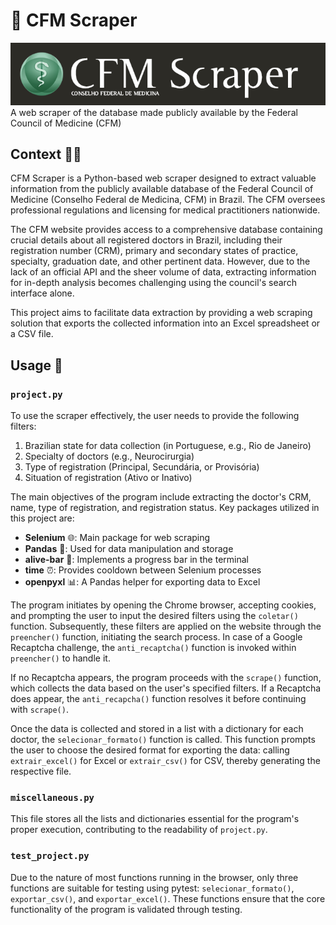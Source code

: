 # 🤖 CFM Scraper
<img src="img/cfm_scraper.png" alt="CFM Logo" width="600"/>
A web scraper of the database made publicly available by the Federal Council of Medicine (CFM)

## Context 🕵️‍♂️
CFM Scraper is a Python-based web scraper designed to extract valuable information from the publicly available database of the Federal Council of Medicine (Conselho Federal de Medicina, CFM) in Brazil. The CFM oversees professional regulations and licensing for medical practitioners nationwide.

The CFM website provides access to a comprehensive database containing crucial details about all registered doctors in Brazil, including their registration number (CRM), primary and secondary states of practice, specialty, graduation date, and other pertinent data. However, due to the lack of an official API and the sheer volume of data, extracting information for in-depth analysis becomes challenging using the council's search interface alone.

This project aims to facilitate data extraction by providing a web scraping solution that exports the collected information into an Excel spreadsheet or a CSV file.

## Usage 🚀
### `project.py`

To use the scraper effectively, the user needs to provide the following filters:
1. Brazilian state for data collection (in Portuguese, e.g., Rio de Janeiro)
2. Specialty of doctors (e.g., Neurocirurgia)
3. Type of registration (Principal, Secundária, or Provisória)
4. Situation of registration (Ativo or Inativo)

The main objectives of the program include extracting the doctor's CRM, name, type of registration, and registration status. Key packages utilized in this project are:
- **Selenium** 🌐: Main package for web scraping
- **Pandas** 🐼: Used for data manipulation and storage
- **alive-bar** 🔄: Implements a progress bar in the terminal
- **time** ⏰: Provides cooldown between Selenium processes
- **openpyxl** 📊: A Pandas helper for exporting data to Excel

The program initiates by opening the Chrome browser, accepting cookies, and prompting the user to input the desired filters using the `coletar()` function. Subsequently, these filters are applied on the website through the `preencher()` function, initiating the search process. In case of a Google Recaptcha challenge, the `anti_recaptcha()` function is invoked within `preencher()` to handle it.

If no Recaptcha appears, the program proceeds with the `scrape()` function, which collects the data based on the user's specified filters. If a Recaptcha does appear, the `anti_recapcha()` function resolves it before continuing with `scrape()`.

Once the data is collected and stored in a list with a dictionary for each doctor, the `selecionar_formato()` function is called. This function prompts the user to choose the desired format for exporting the data: calling `extrair_excel()` for Excel or `extrair_csv()` for CSV, thereby generating the respective file.

### `miscellaneous.py`
This file stores all the lists and dictionaries essential for the program's proper execution, contributing to the readability of `project.py`.

### `test_project.py`
Due to the nature of most functions running in the browser, only three functions are suitable for testing using pytest: `selecionar_formato()`, `exportar_csv()`, and `exportar_excel()`. These functions ensure that the core functionality of the program is validated through testing.

